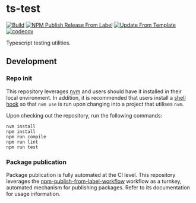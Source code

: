 # ts-test
[![Build](https://github.com/infrastructure-blocks/ts-test/actions/workflows/build.yml/badge.svg)](https://github.com/infrastructure-blocks/ts-test/actions/workflows/build.yml)
[![NPM Publish Release From Label](https://github.com/infrastructure-blocks/ts-test/actions/workflows/npm-publish-release-from-label.yml/badge.svg)](https://github.com/infrastructure-blocks/ts-test/actions/workflows/npm-publish-release-from-label.yml)
[![Update From Template](https://github.com/infrastructure-blocks/ts-test/actions/workflows/update-from-template.yml/badge.svg)](https://github.com/infrastructure-blocks/ts-test/actions/workflows/update-from-template.yml)
[![codecov](https://codecov.io/gh/infrastructure-blocks/ts-test/graph/badge.svg?token=J0GX54EUZY)](https://codecov.io/gh/infrastructure-blocks/ts-test)

Typescript testing utilities.

## Development

### Repo init

This repository leverages [nvm](https://github.com/nvm-sh/nvm) and users should have it installed in their local environment.
In addition, it is recommended that users install a [shell hook](https://github.com/nvm-sh/nvm#deeper-shell-integration)
so that `nvm use` is run upon changing into a project that utilises `nvm`.

Upon checking out the repository, run the following commands:
```shell
nvm install
npm install
npm run compile
npm run lint
npm run test
```

### Package publication

Package publication is fully automated at the CI level. This repository leverages the
[npm-publish-from-label-workflow](https://github.com/infrastructure-blocks/npm-publish-from-label-workflow)
workflow as a turnkey, automated mechanism for publishing packages. Refer to its documentation for usage information.
